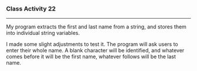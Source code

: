 ### Class Activity 22

---

My program extracts the first and last name from a string, and 
stores them into individual string variables. 

I made some slight adjustments to test it. The program will ask users to enter
their whole name. A blank character will be identified, and whatever comes before it
will be the first name, whatever follows will be the last name.

